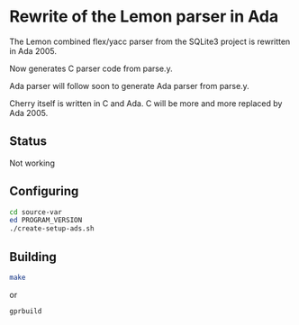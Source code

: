 # Rewrite of the Lemon parser in Ada

The Lemon combined flex/yacc parser from the SQLite3 project is rewritten in Ada 2005.

Now generates C parser code from parse.y.

Ada parser will follow soon to generate Ada parser from parse.y.

Cherry itself is written in C and Ada. C will be more and more replaced by Ada 2005.

## Status
Not working

## Configuring
```sh
cd source-var
ed PROGRAM_VERSION
./create-setup-ads.sh
```

## Building
```sh
make
```

or

```sh
gprbuild
```

